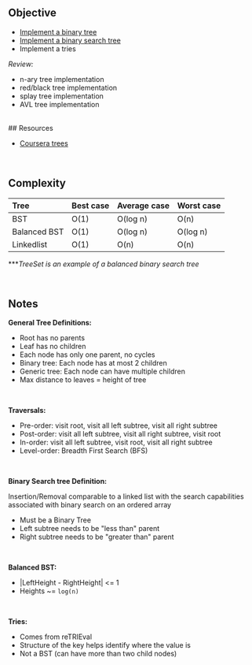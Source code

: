 ## Objective

* [Implement a binary tree](src/main/java/com/github/noconnor/reference/BinaryTree.java)
* [Implement a binary search tree](src/main/java/com/github/noconnor/reference/BinarySearchTree.java)
* Implement a tries

*Review:*
* n-ary tree implementation
* red/black tree implementation
* splay tree implementation
* AVL tree implementation

<br> 
## Resources

* [Coursera trees](https://www.coursera.org/learn/data-structures-optimizing-performance/lecture/ovovP/core-trees)

<br> 

## Complexity

| Tree | Best case | Average case | Worst case |
|:-----|:----------|:-------------|:-----------|
| BST           | O(1)      | O(log n) | O(n)       |
| Balanced BST  | O(1)      | O(log n) | O(log n)   |
| Linkedlist    | O(1)      | O(n)     | O(n)       |


***_TreeSet is an example of a balanced binary search tree_

<br> 

## Notes

**General Tree Definitions:**

* Root has no parents
* Leaf has no children
* Each node has only one parent, no cycles
* Binary tree: Each node has at most 2 children
* Generic tree: Each node can have multiple children
* Max distance to leaves = height of tree

<br> 

**Traversals:**

* Pre-order: visit root, visit all left subtree, visit all right subtree
* Post-order: visit all left subtree, visit all right subtree, visit root
* In-order: visit all left subtree, visit root, visit all right subtree
* Level-order: Breadth First Search (BFS)

<br> 

**Binary Search tree Definition:**

Insertion/Removal comparable to a linked list with the search capabilities associated with binary search on an ordered array 

* Must be a Binary Tree
* Left subtree needs to be "less than" parent
* Right subtree needs to be "greater than" parent

<br> 

**Balanced BST:**

* |LeftHeight - RightHeight| <= 1
* Heights ~= `log(n)` 

<br> 

**Tries:**

* Comes from reTRIEval
* Structure of the key helps identify where the value is
* Not a BST (can have more than two child nodes)
